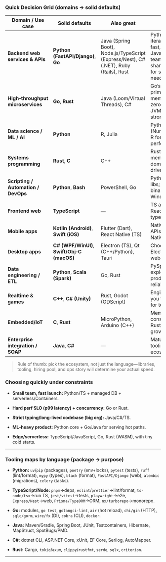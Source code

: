 ### Quick Decision Grid (domains → solid defaults)

| Domain / Use case                   | Solid defaults                              | Also great                                                                           | Notes & caveats                                                                                                                                                       |
| ----------------------------------- | ------------------------------------------- | ------------------------------------------------------------------------------------ | --------------------------------------------------------------------------------------------------------------------------------------------------------------------- |
| **Backend web services & APIs**     | **Python (FastAPI/Django)**, **Go**         | Java (Spring Boot), Node.js/TypeScript (Express/Nest), C# (.NET), Ruby (Rails), Rust | Python = speed of iteration; Go = simple, fast, small containers; Java/C# excel at large teams; Node shines when sharing TS models; Rust for safety/perf when needed. |
| **High‑throughput microservices**   | **Go**, **Rust**                            | Java (Loom/Virtual Threads), C#                                                      | Go’s concurrency primitives and low memory; Rust for zero‑cost abstractions; JVM w/ modern GC is strong for big orgs.                                                 |
| **Data science / ML / AI**          | **Python**                                  | R, Julia                                                                             | Python’s ecosystem (NumPy/Pandas/PyTorch). R for stats/plots; Julia for performance + numerics.                                                                       |
| **Systems programming**             | **Rust**, **C**                             | C++                                                                                  | Rust prevents many memory bugs; C/C++ still dominant in kernels, drivers, game engines.                                                                               |
| **Scripting / Automation / DevOps** | **Python**, **Bash**                        | PowerShell, Go                                                                       | Python for readability and libs; Go for single static binaries; PowerShell on Windows domains.                                                                        |
| **Frontend web**                    | **TypeScript**                              | —                                                                                    | TS across React/Vue/Svelte; strong type safety end‑to‑end.                                                                                                            |
| **Mobile apps**                     | **Kotlin (Android)**, **Swift (iOS)**       | Flutter (Dart), React Native (TS)                                                    | Native first for platform APIs/perf; Flutter/React Native for shared UI code.                                                                                         |
| **Desktop apps**                    | **C# (WPF/WinUI)**, **Swift/Obj‑C (macOS)** | Electron (TS), Qt (C++/Python), Tauri                                                | Choose native for polish; Electron/Tauri for web‑stack teams.                                                                                                         |
| **Data engineering / ETL**          | **Python**, **Scala (Spark)**               | Go, Rust                                                                             | PySpark notebooks for exploration; Scala in production Spark; Go for reliable data movers.                                                                            |
| **Realtime & games**                | **C++**, **C# (Unity)**                     | Rust, Godot (GDScript)                                                               | Engines and latency push you to C++/C#; Rust rising for tooling/servers.                                                                                              |
| **Embedded/IoT**                    | **C**, **Rust**                             | MicroPython, Arduino (C++)                                                           | Memory and power constraints dominate; Rust good on MCUs with growing HALs.                                                                                           |
| **Enterprise integration / SOAP**   | **Java**, **C#**                            | —                                                                                    | Mature SOAP/WSDL tooling in JVM/.NET ecosystems.                                                                                                                      |

> Rule of thumb: pick the ecosystem, not just the language—libraries, tooling, hiring pool, and ops story will determine your actual speed.


### Choosing quickly under constraints

- **Small team, fast launch:** Python/TS + managed DB + serverless/Containers.
    
- **Hard perf SLO (p99 latency) + concurrency:** Go or Rust.
    
- **Strict typing/long‑lived codebase (big org):** Java/C#/TS.
    
- **ML‑heavy product:** Python core + Go/Java for serving hot paths.
    
- **Edge/serverless:** TypeScript/JavaScript, Go, Rust (WASM), with tiny cold starts.
    

---

### Tooling maps by language (package → purpose)

- **Python:** `uv`/`pip` (packages), `poetry` (env+locks), `pytest` (tests), `ruff` (lint/format), `mypy` (types), `black` (format), `FastAPI/Django` (web), `alembic` (migrations), `celery` (tasks).
    
- **TypeScript/Node:** `pnpm`→deps, `eslint`/`prettier`→lint/format, `ts-node/tsx`→run TS, `jest/vitest`→tests, `playwright`→e2e, `Express/Nest`→web, `Prisma/TypeORM`→ORM, `nx/turborepo`→monorepo.
    
- **Go:** modules, `go test`, `golangci-lint`, `air` (hot reload), `chi/gin` (HTTP), `sqlc/gorm`, `wire/fx` (DI), `cobra` (CLI), `docker`.
    
- **Java:** Maven/Gradle, Spring Boot, JUnit, Testcontainers, Hibernate, MapStruct, SpotBugs/PMD.
    
- **C#:** dotnet CLI, ASP.NET Core, xUnit, EF Core, Serilog, AutoMapper.
    
- **Rust:** Cargo, `tokio`/`axum`, `clippy`/`rustfmt`, `serde`, `sqlx`, `criterion`.
    

---

